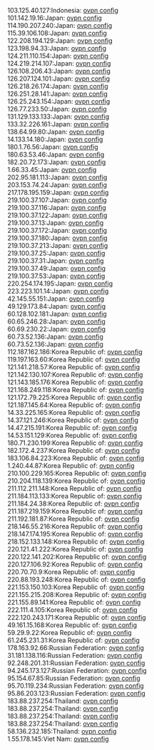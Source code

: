 103.125.40.127:Indonesia: [ovpn config](vpn/103_125_40_127.ovpn)  
101.142.19.16:Japan: [ovpn config](vpn/101_142_19_16.ovpn)  
114.190.207.240:Japan: [ovpn config](vpn/114_190_207_240.ovpn)  
115.39.106.108:Japan: [ovpn config](vpn/115_39_106_108.ovpn)  
122.208.194.129:Japan: [ovpn config](vpn/122_208_194_129.ovpn)  
123.198.94.33:Japan: [ovpn config](vpn/123_198_94_33.ovpn)  
124.211.110.154:Japan: [ovpn config](vpn/124_211_110_154.ovpn)  
124.219.214.107:Japan: [ovpn config](vpn/124_219_214_107.ovpn)  
126.108.206.43:Japan: [ovpn config](vpn/126_108_206_43.ovpn)  
126.207.124.101:Japan: [ovpn config](vpn/126_207_124_101.ovpn)  
126.218.26.174:Japan: [ovpn config](vpn/126_218_26_174.ovpn)  
126.251.28.141:Japan: [ovpn config](vpn/126_251_28_141.ovpn)  
126.25.243.154:Japan: [ovpn config](vpn/126_25_243_154.ovpn)  
126.77.233.50:Japan: [ovpn config](vpn/126_77_233_50.ovpn)  
131.129.133.133:Japan: [ovpn config](vpn/131_129_133_133.ovpn)  
133.32.226.161:Japan: [ovpn config](vpn/133_32_226_161.ovpn)  
138.64.99.80:Japan: [ovpn config](vpn/138_64_99_80.ovpn)  
14.133.14.180:Japan: [ovpn config](vpn/14_133_14_180.ovpn)  
180.1.76.56:Japan: [ovpn config](vpn/180_1_76_56.ovpn)  
180.63.53.46:Japan: [ovpn config](vpn/180_63_53_46.ovpn)  
182.20.72.173:Japan: [ovpn config](vpn/182_20_72_173.ovpn)  
1.66.33.45:Japan: [ovpn config](vpn/1_66_33_45.ovpn)  
202.95.181.113:Japan: [ovpn config](vpn/202_95_181_113.ovpn)  
203.153.74.24:Japan: [ovpn config](vpn/203_153_74_24.ovpn)  
217.178.195.159:Japan: [ovpn config](vpn/217_178_195_159.ovpn)  
219.100.37.107:Japan: [ovpn config](vpn/219_100_37_107.ovpn)  
219.100.37.116:Japan: [ovpn config](vpn/219_100_37_116.ovpn)  
219.100.37.122:Japan: [ovpn config](vpn/219_100_37_122.ovpn)  
219.100.37.13:Japan: [ovpn config](vpn/219_100_37_13.ovpn)  
219.100.37.172:Japan: [ovpn config](vpn/219_100_37_172.ovpn)  
219.100.37.180:Japan: [ovpn config](vpn/219_100_37_180.ovpn)  
219.100.37.213:Japan: [ovpn config](vpn/219_100_37_213.ovpn)  
219.100.37.25:Japan: [ovpn config](vpn/219_100_37_25.ovpn)  
219.100.37.31:Japan: [ovpn config](vpn/219_100_37_31.ovpn)  
219.100.37.49:Japan: [ovpn config](vpn/219_100_37_49.ovpn)  
219.100.37.53:Japan: [ovpn config](vpn/219_100_37_53.ovpn)  
220.254.174.195:Japan: [ovpn config](vpn/220_254_174_195.ovpn)  
223.223.101.14:Japan: [ovpn config](vpn/223_223_101_14.ovpn)  
42.145.55.151:Japan: [ovpn config](vpn/42_145_55_151.ovpn)  
49.129.173.84:Japan: [ovpn config](vpn/49_129_173_84.ovpn)  
60.128.102.181:Japan: [ovpn config](vpn/60_128_102_181.ovpn)  
60.65.246.28:Japan: [ovpn config](vpn/60_65_246_28.ovpn)  
60.69.230.22:Japan: [ovpn config](vpn/60_69_230_22.ovpn)  
60.73.52.136:Japan: [ovpn config](vpn/60_73_52_136.ovpn)  
60.73.52.136:Japan: [ovpn config](vpn/60_73_52_136.ovpn)  
112.187.162.186:Korea Republic of: [ovpn config](vpn/112_187_162_186.ovpn)  
119.197.163.60:Korea Republic of: [ovpn config](vpn/119_197_163_60.ovpn)  
121.141.218.57:Korea Republic of: [ovpn config](vpn/121_141_218_57.ovpn)  
121.142.130.107:Korea Republic of: [ovpn config](vpn/121_142_130_107.ovpn)  
121.143.185.176:Korea Republic of: [ovpn config](vpn/121_143_185_176.ovpn)  
121.168.249.118:Korea Republic of: [ovpn config](vpn/121_168_249_118.ovpn)  
121.172.79.225:Korea Republic of: [ovpn config](vpn/121_172_79_225.ovpn)  
121.187.145.64:Korea Republic of: [ovpn config](vpn/121_187_145_64.ovpn)  
14.33.225.165:Korea Republic of: [ovpn config](vpn/14_33_225_165.ovpn)  
14.37.121.246:Korea Republic of: [ovpn config](vpn/14_37_121_246.ovpn)  
14.47.215.191:Korea Republic of: [ovpn config](vpn/14_47_215_191.ovpn)  
14.53.151.129:Korea Republic of: [ovpn config](vpn/14_53_151_129.ovpn)  
180.71.230.199:Korea Republic of: [ovpn config](vpn/180_71_230_199.ovpn)  
182.172.4.237:Korea Republic of: [ovpn config](vpn/182_172_4_237.ovpn)  
183.106.84.223:Korea Republic of: [ovpn config](vpn/183_106_84_223.ovpn)  
1.240.44.87:Korea Republic of: [ovpn config](vpn/1_240_44_87.ovpn)  
210.100.229.165:Korea Republic of: [ovpn config](vpn/210_100_229_165.ovpn)  
210.204.118.139:Korea Republic of: [ovpn config](vpn/210_204_118_139.ovpn)  
211.112.211.148:Korea Republic of: [ovpn config](vpn/211_112_211_148.ovpn)  
211.184.113.133:Korea Republic of: [ovpn config](vpn/211_184_113_133.ovpn)  
211.184.24.38:Korea Republic of: [ovpn config](vpn/211_184_24_38.ovpn)  
211.187.219.159:Korea Republic of: [ovpn config](vpn/211_187_219_159.ovpn)  
211.192.181.87:Korea Republic of: [ovpn config](vpn/211_192_181_87.ovpn)  
218.146.55.216:Korea Republic of: [ovpn config](vpn/218_146_55_216.ovpn)  
218.147.174.195:Korea Republic of: [ovpn config](vpn/218_147_174_195.ovpn)  
218.152.133.148:Korea Republic of: [ovpn config](vpn/218_152_133_148.ovpn)  
220.121.41.222:Korea Republic of: [ovpn config](vpn/220_121_41_222.ovpn)  
220.122.141.202:Korea Republic of: [ovpn config](vpn/220_122_141_202.ovpn)  
220.127.106.92:Korea Republic of: [ovpn config](vpn/220_127_106_92.ovpn)  
220.70.70.9:Korea Republic of: [ovpn config](vpn/220_70_70_9.ovpn)  
220.88.193.248:Korea Republic of: [ovpn config](vpn/220_88_193_248.ovpn)  
221.153.150.103:Korea Republic of: [ovpn config](vpn/221_153_150_103.ovpn)  
221.155.215.208:Korea Republic of: [ovpn config](vpn/221_155_215_208.ovpn)  
221.155.89.141:Korea Republic of: [ovpn config](vpn/221_155_89_141.ovpn)  
222.111.4.105:Korea Republic of: [ovpn config](vpn/222_111_4_105.ovpn)  
222.120.243.171:Korea Republic of: [ovpn config](vpn/222_120_243_171.ovpn)  
49.161.15.168:Korea Republic of: [ovpn config](vpn/49_161_15_168.ovpn)  
59.29.9.22:Korea Republic of: [ovpn config](vpn/59_29_9_22.ovpn)  
61.245.231.31:Korea Republic of: [ovpn config](vpn/61_245_231_31.ovpn)  
178.163.92.66:Russian Federation: [ovpn config](vpn/178_163_92_66.ovpn)  
31.181.138.116:Russian Federation: [ovpn config](vpn/31_181_138_116.ovpn)  
92.248.201.31:Russian Federation: [ovpn config](vpn/92_248_201_31.ovpn)  
94.245.173.127:Russian Federation: [ovpn config](vpn/94_245_173_127.ovpn)  
95.154.67.85:Russian Federation: [ovpn config](vpn/95_154_67_85.ovpn)  
95.70.119.234:Russian Federation: [ovpn config](vpn/95_70_119_234.ovpn)  
95.86.203.123:Russian Federation: [ovpn config](vpn/95_86_203_123.ovpn)  
183.88.237.254:Thailand: [ovpn config](vpn/183_88_237_254.ovpn)  
183.88.237.254:Thailand: [ovpn config](vpn/183_88_237_254.ovpn)  
183.88.237.254:Thailand: [ovpn config](vpn/183_88_237_254.ovpn)  
183.88.237.254:Thailand: [ovpn config](vpn/183_88_237_254.ovpn)  
58.136.232.185:Thailand: [ovpn config](vpn/58_136_232_185.ovpn)  
1.55.178.145:Viet Nam: [ovpn config](vpn/1_55_178_145.ovpn)  
